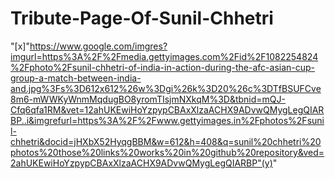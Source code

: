 # Tribute-Page-Of-Sunil-Chhetri
 "[x]"https://www.google.com/imgres?imgurl=https%3A%2F%2Fmedia.gettyimages.com%2Fid%2F1082254824%2Fphoto%2Fsunil-chhetri-of-india-in-action-during-the-afc-asian-cup-group-a-match-between-india-and.jpg%3Fs%3D612x612%26w%3Dgi%26k%3D20%26c%3DTfBSUFCve8m6-mWWKyWnmMqdugBO8yromTIsjmNXkqM%3D&tbnid=mQJ-Cfq6qfa1RM&vet=12ahUKEwiHoYzpypCBAxXlzaACHX9ADvwQMygLegQIARBP..i&imgrefurl=https%3A%2F%2Fwww.gettyimages.in%2Fphotos%2Fsunil-chhetri&docid=jHXbX52HyqgBBM&w=612&h=408&q=sunil%20chhetri%20photos%20those%20links%20works%20in%20github%20repository&ved=2ahUKEwiHoYzpypCBAxXlzaACHX9ADvwQMygLegQIARBP"(y)"
